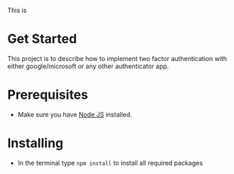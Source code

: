 This is

# Get Started

This project is to describe how to implement two factor authentication with either google/microsoft or any other authenticator app.

# Prerequisites

-   Make sure you have [Node JS](https://nodejs.org) installed.

# Installing

-   In the terminal type `npm install` to install all required packages
